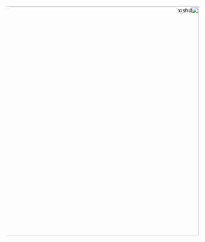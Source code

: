 <div dir="rtl">


<img src="https://www.roshd.ir/Portals/11/Images/Publisher/Riyazi07-book.jpg?ver=1397-09-19-085306-010&maxwidth=1000" alt="roshd" width="600"/>
<title>ویدیو های ریاضی هفتم</tile>

  
  
<h2>دانلود همه به صورت یکجا</h2>


<img src="https://user-images.githubusercontent.com/77381164/117602536-2f1ad400-b166-11eb-93d2-c3fbfe4dac96.gif" alt="How download it?" width="600"/>

<p>نکته اول باید نرم افزار گیت را نصب داشته باشید: <a href="https://git-scm.com/">سایت گیت</a></p>

<hr>

<h2>دانلود به صورت تک به تک</h2>

<h2>فصل هفتم</h2>


<a href="https://github.com/amirkasraEsmaeilian/-mathVideos/raw/main/Season%207/7-1.mp4)">ویدیو ۱ فصل هفتم</a><br> 
<a href="https://github.com/amirkasraEsmaeilian/-mathVideos/raw/main/Season%207/7-2.mp4)">ویدیو ۲ فصل هفتم</a><br> 
<a href="https://github.com/amirkasraEsmaeilian/-mathVideos/raw/main/Season%207/7-3.mp4)">ویدیو ۳ فصل هفتم</a><br> 
<a href="https://github.com/amirkasraEsmaeilian/-mathVideos/raw/main/Season%207/7-4.mp4)">ویدیو ۴ فصل هفتم</a><br> 
<a href="https://github.com/amirkasraEsmaeilian/-mathVideos/raw/main/Season%207/7-5.mp4)">ویدیو ۵ فصل هفتم</a><br> 
<a href="https://github.com/amirkasraEsmaeilian/-mathVideos/raw/main/Season%207/7-6.mp4)">ویدیو ۶ فصل هفتم</a><br> 
<a href="https://github.com/amirkasraEsmaeilian/-mathVideos/raw/main/Season%207/7-7.mp4)">ویدیو ۷ فصل هفتم</a><br> 
<a href="https://github.com/amirkasraEsmaeilian/-mathVideos/raw/main/Season%207/7-8.mp4)">ویدیو ۸ فصل هفتم</a><br> 
<a href="https://github.com/amirkasraEsmaeilian/-mathVideos/raw/main/Season%207/7-9.mp4)">ویدیو ۹ فصل هفتم</a><br> 
<a href="https://github.com/amirkasraEsmaeilian/-mathVideos/raw/main/Season%207/7-10.mp4)">ویدیو ۱۰ فصل هفتم</a><br> 
<a href="https://github.com/amirkasraEsmaeilian/-mathVideos/raw/main/Season%207/7-11.mp4)">ویدیو ۱۱ فصل هفتم</a><br> 
<a href="https://github.com/amirkasraEsmaeilian/-mathVideos/raw/main/Season%207/7-12.mp4)">ویدیو ۱۲ فصل هفتم</a><br> 
<a href="https://github.com/amirkasraEsmaeilian/-mathVideos/raw/main/Season%207/7-13.mp4)">ویدیو ۱۳ فصل هفتم</a><br> 
<a href="https://github.com/amirkasraEsmaeilian/-mathVideos/raw/main/Season%207/7-14.mp4)">ویدیو ۱۴ فصل هفتم</a><br> 
<a href="https://github.com/amirkasraEsmaeilian/-mathVideos/raw/main/Season%207/7-15.mp4)">ویدیو ۱۵ فصل هفتم</a><br> 
<a href="https://github.com/amirkasraEsmaeilian/-mathVideos/raw/main/Season%207/7-16.mp4)">ویدیو ۱۶ فصل هفتم</a><br> 
<a href="https://github.com/amirkasraEsmaeilian/-mathVideos/raw/main/Season%207/7-17.mp4)">ویدیو ۱۷ فصل هفتم</a><br> 
<a href="https://github.com/amirkasraEsmaeilian/-mathVideos/raw/main/Season%207/7-18.mp4)">ویدیو ۱۸ فصل هفتم</a><br> 
<a href="https://github.com/amirkasraEsmaeilian/-mathVideos/raw/main/Season%207/7-19.mp4)">ویدیو ۱۹ فصل هفتم</a><br> 
<a href="https://github.com/amirkasraEsmaeilian/-mathVideos/raw/main/Season%207/7-20.mp4)">ویدیو ۲۰ فصل هفتم</a><br> 
<a href="https://github.com/amirkasraEsmaeilian/-mathVideos/raw/main/Season%207/7-21_edit.mp4)">ویدیو ۲۱ فصل هفتم</a><br> 
<a href="https://github.com/amirkasraEsmaeilian/-mathVideos/raw/main/Season%207/7-22.mp4)">ویدیو ۲۲ فصل هفتم</a><br>
<a href="https://github.com/amirkasraEsmaeilian/-mathVideos/raw/main/Season%207/7-23.mp4)">ویدیو۳۲۰ فصل هفتم</a><br>
<hr>




<h2>فصل هشتم</h2>

<a href="https://github.com/amirkasraEsmaeilian/-mathVideos/raw/main/Season%208/8-1.mp4">ویدیو ۱ فصل هشتم</a><br>
<a href="https://github.com/amirkasraEsmaeilian/-mathVideos/raw/main/Season%208/8-2.mp4">ویدیو ۲ فصل هشتم</a><br>
<a href="https://github.com/amirkasraEsmaeilian/-mathVideos/raw/main/Season%208/8-3.mp4">ویدیو ۳ فصل هشتم</a><br>
<a href="https://github.com/amirkasraEsmaeilian/-mathVideos/raw/main/Season%208/8-4.mp4">ویدیو ۴ فصل هشتم</a><br>
<a href="https://github.com/amirkasraEsmaeilian/-mathVideos/raw/main/Season%208/8-5.mp4">ویدیو ۵ فصل هشتم</a><br>
<a href="https://github.com/amirkasraEsmaeilian/-mathVideos/raw/main/Season%208/8-6.mp4">ویدیو ۶ فصل هشتم</a><br>
<a href="https://github.com/amirkasraEsmaeilian/-mathVideos/raw/main/Season%208/8-7.mp4">ویدیو ۷ فصل هشتم</a><br>
<a href="https://github.com/amirkasraEsmaeilian/-mathVideos/raw/main/Season%208/8-8.mp4">ویدیو ۸ فصل هشتم</a><br>

<hr>

<h2>فصل نهم</h2>

<a href="https://github.com/amirkasraEsmaeilian/-mathVideos/raw/main/Season%209/9-1.mp4">ویدیو ۱ فصل نهم</a><br>
<a href="https://github.com/amirkasraEsmaeilian/-mathVideos/raw/main/Season%209/9-1.mp4">ویدیو ۲ فصل نهم</a><br>
<a href="https://github.com/amirkasraEsmaeilian/-mathVideos/raw/main/Season%209/9-1.mp4">ویدیو ۳ فصل نهم</a><br>
<a href="https://github.com/amirkasraEsmaeilian/-mathVideos/raw/main/Season%209/9-1.mp4">ویدیو ۴ فصل نهم</a><br>
<a href="https://github.com/amirkasraEsmaeilian/-mathVideos/raw/main/Season%209/9-1.mp4">ویدیو ۵ فصل نهم</a><br>
<a href="https://github.com/amirkasraEsmaeilian/-mathVideos/raw/main/Season%209/9-1.mp4">ویدیو ۶ فصل نهم</a><br>
<a href="https://github.com/amirkasraEsmaeilian/-mathVideos/raw/main/Season%209/9-1.mp4">ویدیو ۷ فصل نهم</a><br>

</div>
